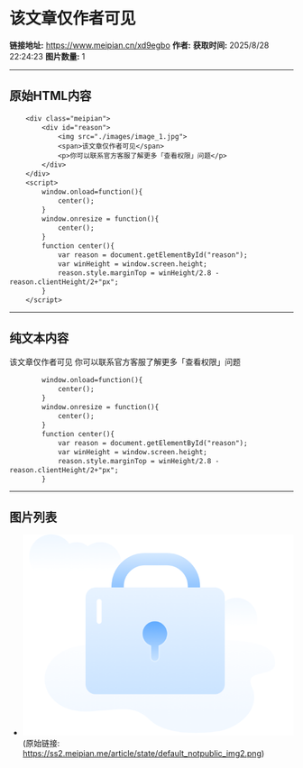 # 该文章仅作者可见

**链接地址:** https://www.meipian.cn/xd9egbo
**作者:** 
**获取时间:** 2025/8/28 22:24:23
**图片数量:** 1

---

## 原始HTML内容


		<div class="meipian">
			<div id="reason">
				<img src="./images/image_1.jpg">
				<span>该文章仅作者可见</span>
				<p>你可以联系官方客服了解更多「查看权限」问题</p>
			</div>
		</div>
		<script>
			window.onload=function(){
				center();
			}
			window.onresize = function(){
				center();
			}
			function center(){
				var reason = document.getElementById("reason");
				var winHeight = window.screen.height;
				reason.style.marginTop = winHeight/2.8 - reason.clientHeight/2+"px";
			}
		</script>
	


---

## 纯文本内容

该文章仅作者可见
				你可以联系官方客服了解更多「查看权限」问题
			
		
		
			window.onload=function(){
				center();
			}
			window.onresize = function(){
				center();
			}
			function center(){
				var reason = document.getElementById("reason");
				var winHeight = window.screen.height;
				reason.style.marginTop = winHeight/2.8 - reason.clientHeight/2+"px";
			}

---

## 图片列表

- ![](./images/image_1.jpg) (原始链接: https://ss2.meipian.me/article/state/default_notpublic_img2.png)

